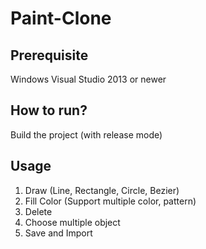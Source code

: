 # Paint-Clone
## Prerequisite
Windows
Visual Studio 2013 or newer
## How to run?
Build the project (with release mode)
## Usage
<ol>
  <li> Draw (Line, Rectangle, Circle, Bezier)</li>
  <li> Fill Color (Support multiple color, pattern)</li>
  <li> Delete </li>
  <li> Choose multiple object </li>
  <li> Save and Import </li>
</ol>
